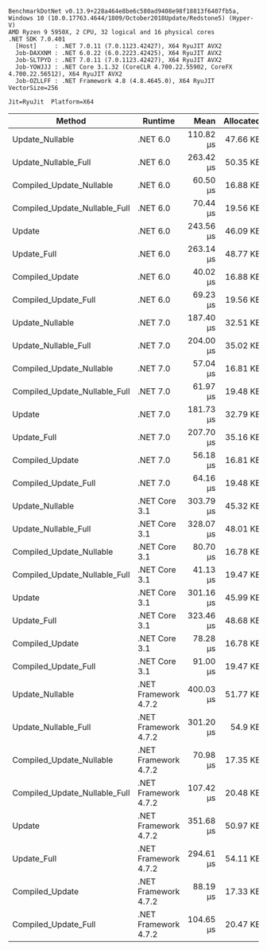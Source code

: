 ```

BenchmarkDotNet v0.13.9+228a464e8be6c580ad9408e98f18813f6407fb5a, Windows 10 (10.0.17763.4644/1809/October2018Update/Redstone5) (Hyper-V)
AMD Ryzen 9 5950X, 2 CPU, 32 logical and 16 physical cores
.NET SDK 7.0.401
  [Host]     : .NET 7.0.11 (7.0.1123.42427), X64 RyuJIT AVX2
  Job-DAXXNM : .NET 6.0.22 (6.0.2223.42425), X64 RyuJIT AVX2
  Job-SLTPYD : .NET 7.0.11 (7.0.1123.42427), X64 RyuJIT AVX2
  Job-YOWJJJ : .NET Core 3.1.32 (CoreCLR 4.700.22.55902, CoreFX 4.700.22.56512), X64 RyuJIT AVX2
  Job-OZLLFF : .NET Framework 4.8 (4.8.4645.0), X64 RyuJIT VectorSize=256

Jit=RyuJit  Platform=X64  

```
| Method                        | Runtime              | Mean      | Allocated |
|------------------------------ |--------------------- |----------:|----------:|
| Update_Nullable               | .NET 6.0             | 110.82 μs |  47.66 KB |
| Update_Nullable_Full          | .NET 6.0             | 263.42 μs |  50.35 KB |
| Compiled_Update_Nullable      | .NET 6.0             |  60.50 μs |  16.88 KB |
| Compiled_Update_Nullable_Full | .NET 6.0             |  70.44 μs |  19.56 KB |
| Update                        | .NET 6.0             | 243.56 μs |  46.09 KB |
| Update_Full                   | .NET 6.0             | 263.14 μs |  48.77 KB |
| Compiled_Update               | .NET 6.0             |  40.02 μs |  16.88 KB |
| Compiled_Update_Full          | .NET 6.0             |  69.23 μs |  19.56 KB |
| Update_Nullable               | .NET 7.0             | 187.40 μs |  32.51 KB |
| Update_Nullable_Full          | .NET 7.0             | 204.00 μs |  35.02 KB |
| Compiled_Update_Nullable      | .NET 7.0             |  57.04 μs |  16.81 KB |
| Compiled_Update_Nullable_Full | .NET 7.0             |  61.97 μs |  19.48 KB |
| Update                        | .NET 7.0             | 181.73 μs |  32.79 KB |
| Update_Full                   | .NET 7.0             | 207.70 μs |  35.16 KB |
| Compiled_Update               | .NET 7.0             |  56.18 μs |  16.81 KB |
| Compiled_Update_Full          | .NET 7.0             |  64.16 μs |  19.48 KB |
| Update_Nullable               | .NET Core 3.1        | 303.79 μs |  45.32 KB |
| Update_Nullable_Full          | .NET Core 3.1        | 328.07 μs |  48.01 KB |
| Compiled_Update_Nullable      | .NET Core 3.1        |  80.70 μs |  16.78 KB |
| Compiled_Update_Nullable_Full | .NET Core 3.1        |  41.13 μs |  19.47 KB |
| Update                        | .NET Core 3.1        | 301.16 μs |  45.99 KB |
| Update_Full                   | .NET Core 3.1        | 323.46 μs |  48.68 KB |
| Compiled_Update               | .NET Core 3.1        |  78.28 μs |  16.78 KB |
| Compiled_Update_Full          | .NET Core 3.1        |  91.00 μs |  19.47 KB |
| Update_Nullable               | .NET Framework 4.7.2 | 400.03 μs |  51.77 KB |
| Update_Nullable_Full          | .NET Framework 4.7.2 | 301.20 μs |   54.9 KB |
| Compiled_Update_Nullable      | .NET Framework 4.7.2 |  70.98 μs |  17.35 KB |
| Compiled_Update_Nullable_Full | .NET Framework 4.7.2 | 107.42 μs |  20.48 KB |
| Update                        | .NET Framework 4.7.2 | 351.68 μs |  50.97 KB |
| Update_Full                   | .NET Framework 4.7.2 | 294.61 μs |  54.11 KB |
| Compiled_Update               | .NET Framework 4.7.2 |  88.19 μs |  17.33 KB |
| Compiled_Update_Full          | .NET Framework 4.7.2 | 104.65 μs |  20.47 KB |
